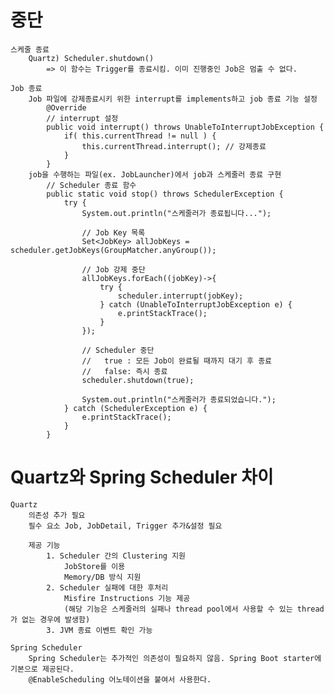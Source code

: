 # 중단
    스케줄 종료
        Quartz) Scheduler.shutdown()
            => 이 함수는 Trigger를 종료시킴. 이미 진행중인 Job은 멈출 수 없다.
    
    Job 종료
        Job 파일에 강제종료시키 위한 interrupt를 implements하고 job 종료 기능 설정
            @Override
            // interrupt 설정
            public void interrupt() throws UnableToInterruptJobException { 
                if( this.currentThread != null ) {
                    this.currentThread.interrupt(); // 강제종료
                }
            }
        job을 수행하는 파일(ex. JobLauncher)에서 job과 스케줄러 종료 구현
            // Scheduler 종료 함수
            public static void stop() throws SchedulerException {
                try {
                    System.out.println("스케줄러가 종료됩니다...");
                    
                    // Job Key 목록
                    Set<JobKey> allJobKeys = scheduler.getJobKeys(GroupMatcher.anyGroup());
                    
                    // Job 강제 중단
                    allJobKeys.forEach((jobKey)->{
                        try {
                            scheduler.interrupt(jobKey);
                        } catch (UnableToInterruptJobException e) {
                            e.printStackTrace();
                        }
                    });
                    
                    // Scheduler 중단
                    //   true : 모든 Job이 완료될 때까지 대기 후 종료
                    //   false: 즉시 종료
                    scheduler.shutdown(true);
        
                    System.out.println("스케줄러가 종료되었습니다.");
                } catch (SchedulerException e) {
                    e.printStackTrace();
                }
            }

# Quartz와 Spring Scheduler 차이
    Quartz
        의존성 추가 필요
        필수 요소 Job, JobDetail, Trigger 추가&설정 필요

        제공 기능
            1. Scheduler 간의 Clustering 지원
                JobStore를 이용
                Memory/DB 방식 지원
            2. Scheduler 실패에 대한 후처리
                Misfire Instructions 기능 제공
                (해당 기능은 스케줄러의 실패나 thread pool에서 사용할 수 있는 thread가 없는 경우에 발생함)
            3. JVM 종료 이벤트 확인 가능

    Spring Scheduler
        Spring Scheduler는 추가적인 의존성이 필요하지 않음. Spring Boot starter에 기본으로 제공된다.
        @EnableScheduling 어노테이션을 붙여서 사용한다.
        